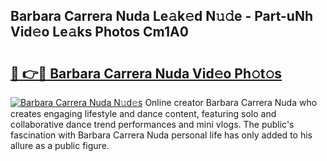 ## Barbara Carrera Nuda Le𝚊k𝚎d N𝚞𝚍e - Part-uNh Vid𝚎o Le𝚊ks Photos Cm1A0

# <h2><a href="http://fbc8tb.evod.top/?m=Barbara+Carrera+Nuda">🔗 👉🔴 Barbara Carrera Nuda Vid𝚎o Ph𝚘t𝚘s</a></h2>

[![Barbara Carrera Nuda N𝚞d𝚎s](https://i.imgur.com/8V9OHl7.gif)](http://fbc8tb.evod.top/?m=Barbara+Carrera+Nuda)
Online creator Barbara Carrera Nuda who creates engaging lifestyle and dance content, featuring solo and collaborative dance trend performances and mini vlogs. The public's fascination with Barbara Carrera Nuda personal life has only added to his allure as a public figure. 
